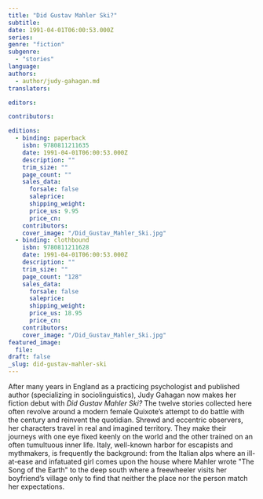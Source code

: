 ```yaml
---
title: "Did Gustav Mahler Ski?"
subtitle:
date: 1991-04-01T06:00:53.000Z
series:
genre: "fiction"
subgenre:
  - "stories"
language:
authors:
  - author/judy-gahagan.md
translators:

editors:

contributors:

editions:
  - binding: paperback
    isbn: 9780811211635
    date: 1991-04-01T06:00:53.000Z
    description: ""
    trim_size: ""
    page_count: ""
    sales_data:
      forsale: false
      saleprice:
      shipping_weight:
      price_us: 9.95
      price_cn:
    contributors:
    cover_image: "/Did_Gustav_Mahler_Ski.jpg"
  - binding: clothbound
    isbn: 9780811211628
    date: 1991-04-01T06:00:53.000Z
    description: ""
    trim_size: ""
    page_count: "128"
    sales_data:
      forsale: false
      saleprice:
      shipping_weight:
      price_us: 18.95
      price_cn:
    contributors:
    cover_image: "/Did_Gustav_Mahler_Ski.jpg"
featured_image:
  file:
draft: false
_slug: did-gustav-mahler-ski
---
```


After many years in England as a practicing psychologist and published author (specializing in sociolinguistics), Judy Gahagan now makes her fiction debut with _Did Gustav Mahler Ski?_ The twelve stories collected here often revolve around a modern female Quixote’s attempt to do battle with the century and reinvent the quotidian. Shrewd and eccentric observers, her characters travel in real and imagined territory. They make their journeys with one eye fixed keenly on the world and the other trained on an often tumultuous inner life. Italy, well-known harbor for escapists and mythmakers, is frequently the background: from the Italian alps where an ill-at-ease and infatuated girl comes upon the house where Mahler wrote "The Song of the Earth" to the deep south where a freewheeler visits her boyfriend’s village only to find that neither the place nor the person match her expectations.

